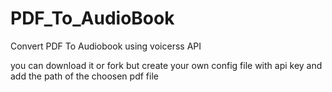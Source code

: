 # PDF_To_AudioBook

Convert PDF To Audiobook using voicerss API

you can download it or fork but create your own config file with api key and add the path of the choosen pdf file



